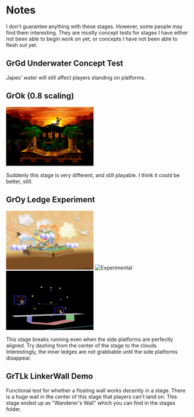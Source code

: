 # Notes
I don't guarantee anything with these stages. However, some people may find them interesting. They are mostly concept tests for stages I have either not been able to begin work on yet, or concepts I have not been able to flesh out yet.

## GrGd Underwater Concept Test
Japes' water will still affect players standing on platforms.

## GrOk (0.8 scaling)
<img src="kjsmall.png" alt="0.8 scaling" width="240"/>

Suddenly this stage is very different, and still playable. I think it could be better, still.

## GrOy Ledge Experiment
<img src="groyexp.png" alt="Experimental" width="240"/>
<img src="groyexp_m.gif" alt="Experimental" width="240"/>
<img src="groyexp_geom.png" alt="Experimental" width="240"/>

This stage breaks running even when the side platforms are perfectly aligned. Try dashing from the center of the stage to the clouds. Interestingly, the inner ledges are not grabbable until the side platforms disappear.

## GrTLk LinkerWall Demo
Functional test for whether a floating wall works decently in a stage. There is a huge wall in the center of this stage that players can't land on. This stage ended up as "Wanderer's Wall" which you can find in the stages folder.